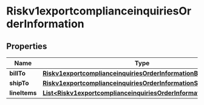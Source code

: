 
# Riskv1exportcomplianceinquiriesOrderInformation

## Properties
Name | Type | Description | Notes
------------ | ------------- | ------------- | -------------
**billTo** | [**Riskv1exportcomplianceinquiriesOrderInformationBillTo**](Riskv1exportcomplianceinquiriesOrderInformationBillTo.md) |  |  [optional]
**shipTo** | [**Riskv1exportcomplianceinquiriesOrderInformationShipTo**](Riskv1exportcomplianceinquiriesOrderInformationShipTo.md) |  |  [optional]
**lineItems** | [**List&lt;Riskv1exportcomplianceinquiriesOrderInformationLineItems&gt;**](Riskv1exportcomplianceinquiriesOrderInformationLineItems.md) |  |  [optional]



